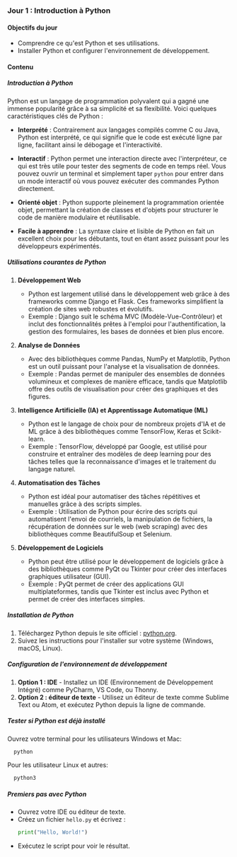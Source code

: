 ### Jour 1 : Introduction à Python

#### Objectifs du jour
- Comprendre ce qu'est Python et ses utilisations.
- Installer Python et configurer l'environnement de développement.

#### Contenu

##### Introduction à Python

Python est un langage de programmation polyvalent qui a gagné une immense popularité grâce à sa simplicité et sa flexibilité. Voici quelques caractéristiques clés de Python :

- **Interprété** : Contrairement aux langages compilés comme C ou Java, Python est interprété, ce qui signifie que le code est exécuté ligne par ligne, facilitant ainsi le débogage et l'interactivité.

- **Interactif** : Python permet une interaction directe avec l'interpréteur, ce qui est très utile pour tester des segments de code en temps réel. Vous pouvez ouvrir un terminal et simplement taper `python` pour entrer dans un mode interactif où vous pouvez exécuter des commandes Python directement.

- **Orienté objet** : Python supporte pleinement la programmation orientée objet, permettant la création de classes et d'objets pour structurer le code de manière modulaire et réutilisable.

- **Facile à apprendre** : La syntaxe claire et lisible de Python en fait un excellent choix pour les débutants, tout en étant assez puissant pour les développeurs expérimentés.

##### Utilisations courantes de Python

1. **Développement Web**
   - Python est largement utilisé dans le développement web grâce à des frameworks comme Django et Flask. Ces frameworks simplifient la création de sites web robustes et évolutifs.
   - Exemple : Django suit le schéma MVC (Modèle-Vue-Contrôleur) et inclut des fonctionnalités prêtes à l'emploi pour l'authentification, la gestion des formulaires, les bases de données et bien plus encore.

2. **Analyse de Données**
   - Avec des bibliothèques comme Pandas, NumPy et Matplotlib, Python est un outil puissant pour l'analyse et la visualisation de données.
   - Exemple : Pandas permet de manipuler des ensembles de données volumineux et complexes de manière efficace, tandis que Matplotlib offre des outils de visualisation pour créer des graphiques et des figures.

3. **Intelligence Artificielle (IA) et Apprentissage Automatique (ML)**
   - Python est le langage de choix pour de nombreux projets d'IA et de ML grâce à des bibliothèques comme TensorFlow, Keras et Scikit-learn.
   - Exemple : TensorFlow, développé par Google, est utilisé pour construire et entraîner des modèles de deep learning pour des tâches telles que la reconnaissance d'images et le traitement du langage naturel.

4. **Automatisation des Tâches**
   - Python est idéal pour automatiser des tâches répétitives et manuelles grâce à des scripts simples.
   - Exemple : Utilisation de Python pour écrire des scripts qui automatisent l'envoi de courriels, la manipulation de fichiers, la récupération de données sur le web (web scraping) avec des bibliothèques comme BeautifulSoup et Selenium.

5. **Développement de Logiciels**
   - Python peut être utilisé pour le développement de logiciels grâce à des bibliothèques comme PyQt ou Tkinter pour créer des interfaces graphiques utilisateur (GUI).
   - Exemple : PyQt permet de créer des applications GUI multiplateformes, tandis que Tkinter est inclus avec Python et permet de créer des interfaces simples.

##### Installation de Python
1. Téléchargez Python depuis le site officiel : [python.org](https://www.python.org/downloads/).
2. Suivez les instructions pour l'installer sur votre système (Windows, macOS, Linux).

##### Configuration de l'environnement de développement
1. **Option 1 : IDE** - Installez un IDE (Environnement de Développement Intégré) comme PyCharm, VS Code, ou Thonny.
2. **Option 2 : éditeur de texte** - Utilisez un éditeur de texte comme Sublime Text ou Atom, et exécutez Python depuis la ligne de commande.

##### Tester si Python est déjà installé 
Ouvrez votre terminal pour les utilisateurs Windows et Mac:
```bash
  python
  ```
Pour les utilisateur Linux et autres:
```bash
  python3
  ```
##### Premiers pas avec Python
- Ouvrez votre IDE ou éditeur de texte.
- Créez un fichier `hello.py` et écrivez :
  ```python
  print("Hello, World!")
  ```
- Exécutez le script pour voir le résultat.
